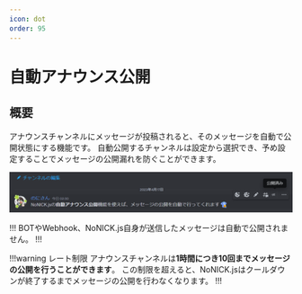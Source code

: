 ```yaml
---
icon: dot
order: 95
---
```


# 自動アナウンス公開
## 概要
アナウンスチャンネルにメッセージが投稿されると、そのメッセージを自動で公開状態にする機能です。
自動公開するチャンネルは設定から選択でき、予め設定することでメッセージの公開漏れを防ぐことができます。

![](/static/features/auto-public/1.png)

!!!
BOTやWebhook、NoNICK.js自身が送信したメッセージは自動で公開されません。
!!!

!!!warning レート制限
アナウンスチャンネルは**1時間につき10回までメッセージの公開を行うことができます**。
この制限を超えると、NoNICK.jsはクールダウンが終了するまでメッセージの公開を行わなくなります。
!!!